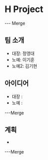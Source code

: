 # H Project

--- Merge

## 팀 소개
- 대장: 정영대
- 노예: 이기훈
- 노예2: 김기현

## 아이디어
- 대장 :
- 노예 :

---Merge

## 계획
-

---Merge